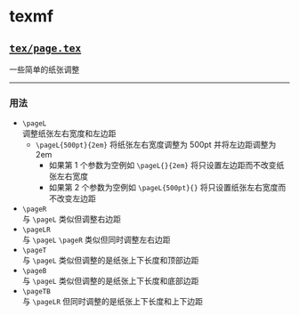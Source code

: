 # texmf

## [`tex/page.tex`](tex/page.tex)

一些简单的纸张调整

---

### 用法

- `\pageL`  
	调整纸张左右宽度和左边距
	- `\pageL{500pt}{2em}` 将纸张左右宽度调整为 500pt 并将左边距调整为 2em
		- 如果第 1 个参数为空例如 `\pageL{}{2em}` 将只设置左边距而不改变纸张左右宽度
		- 如果第 2 个参数为空例如 `\pageL{500pt}{}` 将只设置纸张左右宽度而不改变左边距
- `\pageR`  
	与 `\pageL` 类似但调整右边距
- `\pageLR`  
	与 `\pageL` `\pageR` 类似但同时调整左右边距
- `\pageT`  
	与 `\pageL` 类似但调整的是纸张上下长度和顶部边距
- `\pageB`  
	与 `\pageL` 类似但调整的是纸张上下长度和底部边距
- `\pageTB`  
	与 `\pageLR` 但同时调整的是纸张上下长度和上下边距
